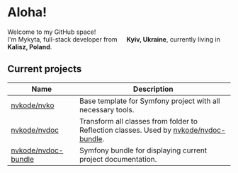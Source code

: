 <h1>Aloha!</h1>

<p>
    Welcome to my GitHub space! </br> 
    I'm Mykyta, full-stack developer from 
    <img src="https://upload.wikimedia.org/wikipedia/commons/thumb/4/49/Flag_of_Ukraine.svg/640px-Flag_of_Ukraine.svg.png" width="13"/> <b>Kyiv, Ukraine</b>, 
    currently living in 
    <img src="https://upload.wikimedia.org/wikipedia/commons/thumb/1/12/Flag_of_Poland.svg/640px-Flag_of_Poland.svg.png?20180824112544" width="13"/> <b>Kalisz, Poland</b>.
</p>

<h2>Current projects</h2>

<table>
    <thead>
        <th>Name</th>
        <th>Description</th>
    </thead>
    <tbody>
        <tr>
            <td><a href="https://github.com/nvkode/nvko">nvkode/nvko</a></td>
            <td>Base template for Symfony project with all necessary tools.</td>
        </tr>
        <tr>
            <td><a href="https://github.com/nvkode/nvdoc">nvkode/nvdoc</a></td>
            <td>Transform all classes from folder to Reflection classes. Used by <a href="https://github.com/nvkode/nvdoc-bundle">nvkode/nvdoc-bundle</a>.</td>
        </tr>
        <tr>
            <td><a href="https://github.com/nvkode/nvdoc-bundle">nvkode/nvdoc-bundle</a></td>
            <td>Symfony bundle for displaying current project documentation.</td>
        </tr>
    </tbody>
</table>
